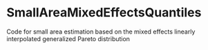 # SmallAreaMixedEffectsQuantiles
Code for small area estimation based on the mixed effects linearly interpolated generalized Pareto distribution
